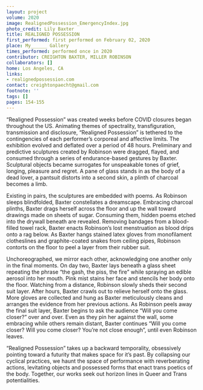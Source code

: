 ```yaml
---
layout: project
volume: 2020
image: RealignedPossession_EmergencyIndex.jpg
photo_credit: Lily Baxter
title: REALIGNED POSSESSION
first_performed: first performed on February 02, 2020
place: My______ Gallery
times_performed: performed once in 2020
contributor: CREIGHTON BAXTER, MILLER ROBINSON
collaborators: []
home: Los Angeles, CA
links:
- realignedpossession.com
contact: creightonpaecht@gmail.com
footnote: ''
tags: []
pages: 154-155
---
```




“Realigned Possession” was created weeks before COVID closures began throughout the US. Animating themes of spectrality, transfiguration, transmission and disclosure, “Realigned Possession” is tethered to the contingencies of each performer’s corporeal and affective limits. The exhibition evolved and deflated over a period of 48 hours. Preliminary and predictive sculptures created by Robinson were dragged, flayed, and consumed through a series of endurance-based gestures by Baxter. Sculptural objects became surrogates for unspeakable tones of grief, longing, pleasure and regret. A pane of glass stands in as the body of a dead lover, a pantsuit distorts into a second skin, a plinth of charcoal becomes a limb. 

Existing in pairs, the sculptures are embedded with poems. As Robinson sleeps blindfolded, Baxter constellates a dreamscape. Embracing charcoal plinths, Baxter drags herself across the floor and up the wall toward drawings made on sheets of sugar. Consuming them, hidden poems etched into the drywall beneath are revealed. Removing bandages from a blood-filled towel rack, Baxter enacts Robinson’s lost menstruation as blood drips onto a rag below. As Baxter hangs stained latex gloves from monofilament clotheslines and graphite-coated snakes from ceiling pipes, Robinson contorts on the floor to peel a layer from their rubber suit.

Unchoreographed, we mirror each other, acknowledging one another only in the final moments. On day two, Baxter lays beneath a glass sheet repeating the phrase “the gash, the piss, the fire” while spraying an edible aerosol into her mouth. Pink mist stains her face and stencils her body onto the floor. Watching from a distance, Robinson slowly sheds their second suit layer. After hours, Baxter crawls out to relieve herself onto the glass. More gloves are collected and hung as Baxter meticulously cleans and arranges the evidence from her previous actions. As Robinson peels away the final suit layer, Baxter begins to ask the audience “Will you come closer?” over and over. Even as they pin her against the wall, some embracing while others remain distant, Baxter continues “Will you come closer? Will you come closer? You’re not close enough”, until even Robinson leaves. 

“Realigned Possession” takes up a backward temporality, obsessively pointing toward a futurity that makes space for it’s past. By collapsing our cyclical practices, we haunt the space of performance with reverberating actions, levitating objects and possessed forms that enact trans poetics of the body. Together, our works seek out horizon lines in Queer and Trans potentialities.
